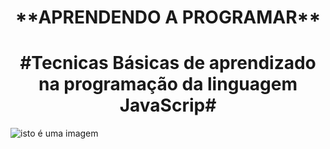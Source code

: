 <h1 align="center"> **APRENDENDO A PROGRAMAR**  </h1>

<h1 align="center"> #Tecnicas Básicas de aprendizado na programação da linguagem JavaScrip# </h1>

![isto é uma imagem](../../../../Users/thskb/OneDrive/Imagens/Saved%20Pictures/Canvas%20Github.jpg)